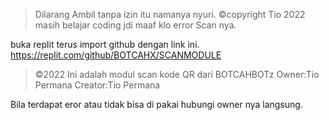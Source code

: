 >Dilarang Ambil tanpa izin itu namanya nyuri.
©copyright Tio 2022
>masih belajar coding jdi maaf klo error
Scan nya.

buka replit terus import github dengan link ini.
https://replit.com/github/BOTCAHX/SCANMODULE


>©2022
Ini adalah modul scan kode QR dari BOTCAHBOTz 
Owner:Tio Permana
Creator:Tio Permana

Bila terdapat eror atau tidak bisa di pakai hubungi owner nya langsung.
